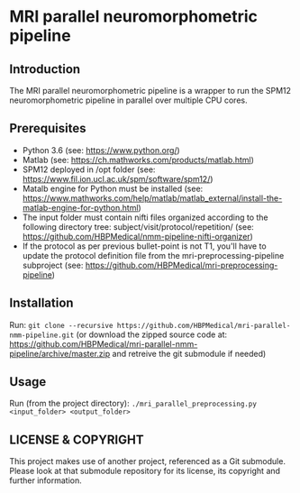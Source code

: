 # MRI parallel neuromorphometric pipeline

## Introduction

The MRI parallel neuromorphometric pipeline is a wrapper to run the SPM12 neuromorphometric pipeline in parallel over multiple CPU cores.


## Prerequisites

* Python 3.6 (see: https://www.python.org/)
* Matlab (see: https://ch.mathworks.com/products/matlab.html)
* SPM12 deployed in /opt folder (see: https://www.fil.ion.ucl.ac.uk/spm/software/spm12/)
* Matalb engine for Python must be installed (see: https://www.mathworks.com/help/matlab/matlab_external/install-the-matlab-engine-for-python.html)
* The input folder must contain nifti files organized according to the following directory tree: subject/visit/protocol/repetition/ (see: https://github.com/HBPMedical/nmm-pipeline-nifti-organizer)
* If the protocol as per previous bullet-point is not T1, you'll have to update the protocol definition file from the mri-preprocessing-pipeline subproject (see: https://github.com/HBPMedical/mri-preprocessing-pipeline)


## Installation

Run: `git clone --recursive https://github.com/HBPMedical/mri-parallel-nmm-pipeline.git` (or download the zipped source code at: https://github.com/HBPMedical/mri-parallel-nmm-pipeline/archive/master.zip and retreive the git submodule if needed)


## Usage

Run (from the project directory): `./mri_parallel_preprocessing.py <input_folder> <output_folder>`


## LICENSE & COPYRIGHT

This project makes use of another project, referenced as a Git submodule.
Please look at that submodule repository for its license, its copyright and further information.

